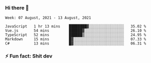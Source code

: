 ### Hi there 👋
<!--START_SECTION:waka-->
```text
Week: 07 August, 2021 - 13 August, 2021

JavaScript   1 hr 13 mins    ████████▓░░░░░░░░░░░░░░░░   35.02 % 
Vue.js       54 mins         ██████▓░░░░░░░░░░░░░░░░░░   26.10 % 
TypeScript   52 mins         ██████▒░░░░░░░░░░░░░░░░░░   24.95 % 
Markdown     15 mins         █▓░░░░░░░░░░░░░░░░░░░░░░░   07.33 % 
C#           13 mins         █▓░░░░░░░░░░░░░░░░░░░░░░░   06.31 % 
```
<!--END_SECTION:waka-->
<!--
**TG4LAaron/TG4LAaron** is a ✨ _special_ ✨ repository because its `README.md` (this file) appears on your GitHub profile.

Here are some ideas to get you started:

- 🔭 I’m currently working on ...
- 🌱 I’m currently learning ...
- 👯 I’m looking to collaborate on ...
- 🤔 I’m looking for help with ...
- 💬 Ask me about ...
- 📫 How to reach me: ...
- 😄 Pronouns: ...
- ⚡ Fun fact: ...
-->
### ⚡ Fun fact: Shit dev
